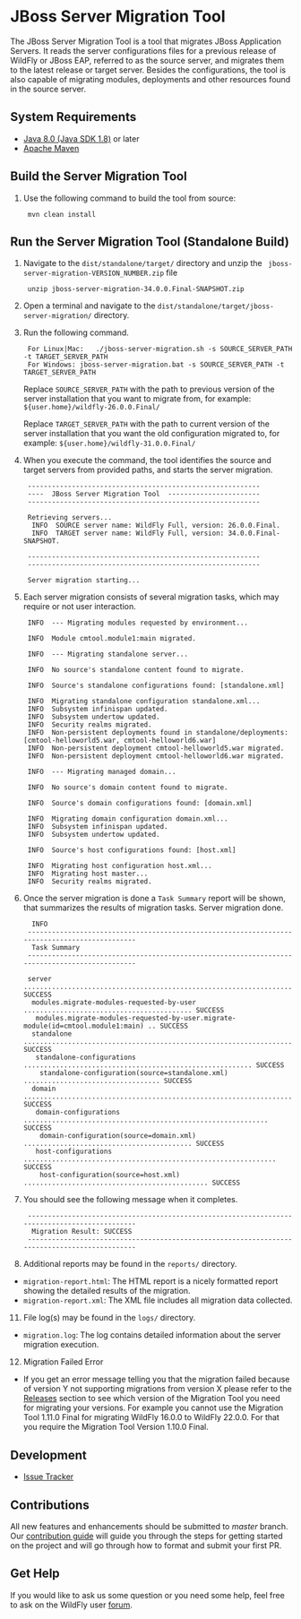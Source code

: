JBoss Server Migration Tool
=================

The JBoss Server Migration Tool is a tool that migrates JBoss Application Servers. It reads the server configurations files for a previous release of WildFly or JBoss EAP, referred to as the source server, and migrates them to the latest release or target server. Besides the configurations, the tool is also capable of migrating modules, deployments and other resources found in the source server.

System Requirements
------------

* [Java 8.0 (Java SDK 1.8)](http://www.oracle.com/technetwork/java/javase/downloads/jdk8-downloads-2133151.html) or later
* [Apache Maven](http://maven.apache.org/download.cgi)

Build the Server Migration Tool
------------

1. Use the following command to build the tool from source:

        mvn clean install

Run the Server Migration Tool (Standalone Build)
------------

1. Navigate to the `dist/standalone/target/` directory and unzip the ` jboss-server-migration-VERSION_NUMBER.zip` file

        unzip jboss-server-migration-34.0.0.Final-SNAPSHOT.zip
2. Open a terminal and navigate to the `dist/standalone/target/jboss-server-migration/` directory.
3. Run the following command.

        For Linux|Mac:   ./jboss-server-migration.sh -s SOURCE_SERVER_PATH -t TARGET_SERVER_PATH
        For Windows: jboss-server-migration.bat -s SOURCE_SERVER_PATH -t TARGET_SERVER_PATH

    Replace `SOURCE_SERVER_PATH` with the path to previous version of the server installation that you want to migrate from, for example:  `${user.home}/wildfly-26.0.0.Final/`

    Replace `TARGET_SERVER_PATH` with the path to current version of the server installation that you want the old configuration migrated to, for example:  `${user.home}/wildfly-31.0.0.Final/`
4. When you execute the command, the tool identifies the source and target servers from provided paths, and starts the server migration.

        ----------------------------------------------------------
        ----  JBoss Server Migration Tool  -----------------------
        ----------------------------------------------------------
        
        Retrieving servers...
         INFO  SOURCE server name: WildFly Full, version: 26.0.0.Final.
         INFO  TARGET server name: WildFly Full, version: 34.0.0.Final-SNAPSHOT.
        
        ----------------------------------------------------------
        ----------------------------------------------------------
        
        Server migration starting...
5. Each server migration consists of several migration tasks, which may require or not user interaction.

        INFO  --- Migrating modules requested by environment...
        
        INFO  Module cmtool.module1:main migrated.
        
        INFO  --- Migrating standalone server...
        
        INFO  No source's standalone content found to migrate.
        
        INFO  Source's standalone configurations found: [standalone.xml]
        
        INFO  Migrating standalone configuration standalone.xml...
        INFO  Subsystem infinispan updated.
        INFO  Subsystem undertow updated.
        INFO  Security realms migrated.
        INFO  Non-persistent deployments found in standalone/deployments: [cmtool-helloworld5.war, cmtool-helloworld6.war]
        INFO  Non-persistent deployment cmtool-helloworld5.war migrated.
        INFO  Non-persistent deployment cmtool-helloworld6.war migrated.
        
        INFO  --- Migrating managed domain...
        
        INFO  No source's domain content found to migrate.
        
        INFO  Source's domain configurations found: [domain.xml]
        
        INFO  Migrating domain configuration domain.xml...
        INFO  Subsystem infinispan updated.
        INFO  Subsystem undertow updated.
        
        INFO  Source's host configurations found: [host.xml]
        
        INFO  Migrating host configuration host.xml...
        INFO  Migrating host master...
        INFO  Security realms migrated.
6. Once the server migration is done a `Task Summary` report will be shown, that summarizes the results of migration tasks.
        Server migration done.
        
         INFO  
        ----------------------------------------------------------------------------------------------
         Task Summary
        ----------------------------------------------------------------------------------------------
        
        server .............................................................................. SUCCESS
         modules.migrate-modules-requested-by-user .......................................... SUCCESS
          modules.migrate-modules-requested-by-user.migrate-module(id=cmtool.module1:main) .. SUCCESS
         standalone ......................................................................... SUCCESS
          standalone-configurations ......................................................... SUCCESS
           standalone-configuration(source=standalone.xml) .................................. SUCCESS
         domain ............................................................................. SUCCESS
          domain-configurations ............................................................. SUCCESS
           domain-configuration(source=domain.xml) .......................................... SUCCESS
          host-configurations ............................................................... SUCCESS
           host-configuration(source=host.xml) .............................................. SUCCESS
7. You should see the following message when it completes.

        ----------------------------------------------------------------------------------------------
         Migration Result: SUCCESS
        ----------------------------------------------------------------------------------------------
10. Additional reports may be found in the `reports/` directory.
  * `migration-report.html`: The HTML report is a nicely formatted report showing the detailed results of the migration.
  * `migration-report.xml`: The XML file includes all migration data collected.
11. File log(s) may be found in the `logs/` directory.
  * `migration.log`: The log contains detailed information about the server migration execution.
12. Migration Failed Error
  * If you get an error message telling you that the migration failed because of version Y not supporting migrations from version X please refer to the [Releases](https://github.com/wildfly/wildfly-server-migration/releases) section to see which version of the Migration Tool you need for migrating your versions. For example you cannot use the Migration Tool 1.11.0 Final for migrating WildFly 16.0.0 to WildFly 22.0.0. For that you require the Migration Tool Version 1.10.0 Final.
      
  
Development
------------

* [Issue Tracker](https://issues.redhat.com/browse/CMTOOL)


Contributions
------------

All new features and enhancements should be submitted to _master_ branch.
Our [contribution guide](CONTRIBUTING.md) will guide you through the steps for getting started on the project and will go through how to format and submit your first PR.


Get Help
------------

If you would like to ask us some question or you need some help, feel free to ask on the WildFly user [forum](https://groups.google.com/g/wildfly).

